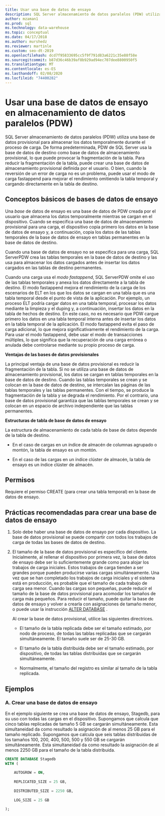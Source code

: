 ```yaml
---
title: Usar una base de datos de ensayo
description: SQL Server almacenamiento de datos paralelos (PDW) utiliza una base de datos provisional para almacenar los datos temporalmente durante el proceso de carga.
author: mzaman1
ms.prod: sql
ms.technology: data-warehouse
ms.topic: conceptual
ms.date: 04/17/2018
ms.author: murshedz
ms.reviewer: martinle
ms.custom: seo-dt-2019
ms.openlocfilehash: dcd7f95833695cc5f9f791d83a6221c35e88f58e
ms.sourcegitcommit: b87d36c46b39af8b929ad94ec707dee8800950f5
ms.translationtype: MT
ms.contentlocale: es-ES
ms.lasthandoff: 02/08/2020
ms.locfileid: "74400282"
---
```

# <a name="using-a-staging-database-in-parallel-data-warehouse-pdw"></a>Usar una base de datos de ensayo en almacenamiento de datos paralelos (PDW)
SQL Server almacenamiento de datos paralelos (PDW) utiliza una base de datos provisional para almacenar los datos temporalmente durante el proceso de carga. De forma predeterminada, PDW de SQL Server usa la base de datos de destino como base de datos de almacenamiento provisional, lo que puede provocar la fragmentación de la tabla. Para reducir la fragmentación de la tabla, puede crear una base de datos de almacenamiento provisional definida por el usuario. O bien, cuando la reversión de un error de carga no es un problema, puede usar el modo de carga fastappend para mejorar el rendimiento omitiendo la tabla temporal y cargando directamente en la tabla de destino.  
  
## <a name="StagingDatabase"></a>Conceptos básicos de bases de datos de ensayo  
Una *base* de datos de ensayo es una base de datos de PDW creada por el usuario que almacena los datos temporalmente mientras se cargan en el dispositivo. Cuando se especifica una base de datos de almacenamiento provisional para una carga, el dispositivo copia primero los datos en la base de datos de ensayo y, a continuación, copia los datos de las tablas temporales de la base de datos de ensayo en tablas permanentes en la base de datos de destino.  
  
Cuando una base de datos de ensayo no se especifica para una carga, SQL ServerPDW crea las tablas temporales en la base de datos de destino y las usa para almacenar los datos cargados antes de insertar los datos cargados en las tablas de destino permanentes.  
  
Cuando una carga usa el *modo fastappend*, SQL ServerPDW omite el uso de las tablas temporales y anexa los datos directamente a la tabla de destino. El modo fastappend mejora el rendimiento de la carga de los escenarios de ELT en los que los datos se cargan en una tabla que es una tabla temporal desde el punto de vista de la aplicación. Por ejemplo, un proceso ELT podría cargar datos en una tabla temporal, procesar los datos mediante la limpieza y el duping y, a continuación, insertar los datos en la tabla de hechos de destino. En este caso, no es necesario que PDW cargue primero los datos en una tabla temporal interna antes de insertar los datos en la tabla temporal de la aplicación. El modo fastappend evita el paso de carga adicional, lo que mejora significativamente el rendimiento de la carga. Para usar el modo fastappend, debe usar el modo de transacciones múltiples, lo que significa que la recuperación de una carga errónea o anulada debe controlarse mediante su propio proceso de carga.  
  
**Ventajas de las bases de datos provisionales**  
  
La principal ventaja de una base de datos provisional es reducir la fragmentación de la tabla. Si no se utiliza una base de datos de almacenamiento provisional, los datos se cargan en tablas temporales en la base de datos de destino. Cuando las tablas temporales se crean y se colocan en la base de datos de destino, se intercalan las páginas de las tablas temporales y las tablas permanentes. Con el tiempo, se produce la fragmentación de la tabla y se degrada el rendimiento. Por el contrario, una base de datos provisional garantiza que las tablas temporales se crean y se colocan en un espacio de archivo independiente que las tablas permanentes.  
  
**Estructuras de tabla de base de datos de ensayo**  
  
La estructura de almacenamiento de cada tabla de base de datos depende de la tabla de destino.  
  
-   En el caso de cargas en un índice de almacén de columnas agrupado o montón, la tabla de ensayo es un montón.  
  
-   En el caso de las cargas en un índice clúster de almacén, la tabla de ensayo es un índice clúster de almacén.  
  
## <a name="Permissions"></a>Permisos  
Requiere el permiso CREATE (para crear una tabla temporal) en la base de datos de ensayo. 

<!-- MISSING LINKS

For more information, see [Grant Permissions to load data](grant-permissions-to-load-data.md).  

-->
  
## <a name="CreatingStagingDatabase"></a>Prácticas recomendadas para crear una base de datos de ensayo  
  
1.  Solo debe haber una base de datos de ensayo por cada dispositivo. La base de datos provisional se puede compartir con todos los trabajos de carga de todas las bases de datos de destino.  
  
2.  El tamaño de la base de datos provisional es específico del cliente. Inicialmente, al rellenar el dispositivo por primera vez, la base de datos de ensayo debe ser lo suficientemente grande como para alojar los trabajos de carga iniciales. Estos trabajos de carga tienden a ser grandes porque pueden producirse varias cargas simultáneamente. Una vez que se han completado los trabajos de carga iniciales y el sistema está en producción, es probable que el tamaño de cada trabajo de carga sea menor. Cuando las cargas son pequeñas, puede reducir el tamaño de la base de datos provisional para acomodar los tamaños de carga más pequeños. Para reducir el tamaño, puede quitar la base de datos de ensayo y volver a crearla con asignaciones de tamaño menor, o puede usar la instrucción [ALTER DATABASE](../t-sql/statements/alter-database-transact-sql.md?tabs=sqlpdw) .  
  
    Al crear la base de datos provisional, utilice las siguientes directrices.  
  
    -   El tamaño de la tabla replicada debe ser el tamaño estimado, por nodo de proceso, de todas las tablas replicadas que se cargarán simultáneamente. El tamaño suele ser de 25-30 GB.  
  
    -   El tamaño de la tabla distribuida debe ser el tamaño estimado, por dispositivo, de todas las tablas distribuidas que se cargarán simultáneamente.  
  
    -   Normalmente, el tamaño del registro es similar al tamaño de la tabla replicada.  
  
## <a name="Examples"></a>Ejemplos  
  
### <a name="a-create-a-staging-database"></a>A. Crear una base de datos de ensayo 
En el ejemplo siguiente se crea una base de datos de ensayo, Stagedb, para su uso con todas las cargas en el dispositivo. Supongamos que calcula que cinco tablas replicadas de tamaño 5 GB se cargarán simultáneamente. Esta simultaneidad da como resultado la asignación de al menos 25 GB para el tamaño replicado. Supongamos que calcula que seis tablas distribuidas de los tamaños 100, 200, 400, 500, 500 y 550 GB se cargarán simultáneamente. Esta simultaneidad da como resultado la asignación de al menos 2250 GB para el tamaño de la tabla distribuida.  
  
```sql  
CREATE DATABASE Stagedb  
WITH (  
  
    AUTOGROW = ON,  
  
    REPLICATED_SIZE = 25 GB,  
  
    DISTRIBUTED_SIZE = 2250 GB,  
  
    LOG_SIZE = 25 GB  
  
);  
```  

<!-- MISSING LINKS
 
## See Also  
[Common metadata query examples](metadata-query-examples.md)  

-->
  
